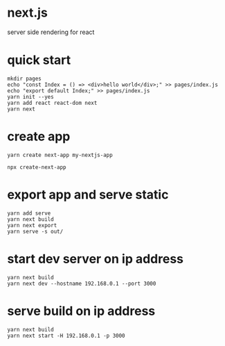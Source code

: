 # next.js

server side rendering for react

# quick start

```
mkdir pages
echo "const Index = () => <div>hello world</div>;" >> pages/index.js
echo "export default Index;" >> pages/index.js
yarn init --yes
yarn add react react-dom next
yarn next
```

# create app

`yarn create next-app my-nextjs-app`

`npx create-next-app`


# export app and serve static

```
yarn add serve
yarn next build
yarn next export
yarn serve -s out/
```

# start dev server on ip address

```
yarn next build
yarn next dev --hostname 192.168.0.1 --port 3000
```

# serve build on ip address

```
yarn next build
yarn next start -H 192.168.0.1 -p 3000
```
